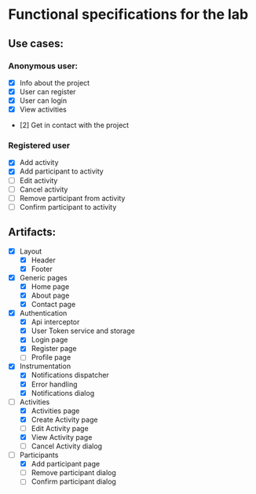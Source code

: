 # Functional specifications for the lab

## Use cases:

### Anonymous user:

- [x] Info about the project
- [x] User can register
- [x] User can login
- [x] View activities
- [2] Get in contact with the project

### Registered user

- [x] Add activity
- [x] Add participant to activity
- [ ] Edit activity
- [ ] Cancel activity
- [ ] Remove participant from activity
- [ ] Confirm participant to activity

## Artifacts:

- [x] Layout
  - [x] Header
  - [x] Footer
- [x] Generic pages
  - [x] Home page
  - [x] About page
  - [x] Contact page
- [x] Authentication
  - [x] Api interceptor
  - [x] User Token service and storage
  - [x] Login page
  - [x] Register page
  - [ ] Profile page
- [x] Instrumentation
  - [x] Notifications dispatcher
  - [x] Error handling
  - [x] Notifications dialog
- [ ] Activities
  - [x] Activities page
  - [x] Create Activity page
  - [ ] Edit Activity page
  - [x] View Activity page
  - [ ] Cancel Activity dialog
- [ ] Participants
  - [x] Add participant page
  - [ ] Remove participant dialog
  - [ ] Confirm participant dialog

